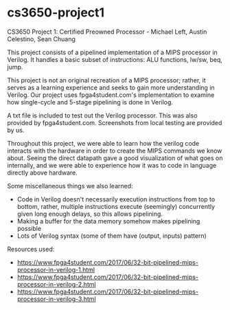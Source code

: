 # cs3650-project1
CS3650 Project 1: Certified Preowned Processor - Michael Left, Austin Celestino, Sean Chuang

This project consists of a pipelined implementation of a MIPS processor
in Verilog. It handles a basic subset of instructions: ALU functions, lw/sw,
beq, jump.

This project is not an original recreation of a MIPS processor; rather, it serves
as a learning experience and seeks to gain more understanding in Verilog.
Our project uses fpga4student.com's implementation to examine how
single-cycle and 5-stage pipelining is done in Verilog.

A txt file is included to test out the Verilog processor. This was also provided by
fpga4student.com. Screenshots from local testing are provided by us. 

Throughout this project, we were able to learn how the verilog code interacts with 
the hardware in order to create the MIPS commands we know about. Seeing the direct 
datapath gave a good visualization of what goes on internally, and we were able to 
experience how it was to code in language directly above hardware.

Some miscellaneous things we also learned:
* Code in Verilog doesn't necessarily execution instructions from top to bottom,
rather, multiple instructions execute (seemingly) concurrently given long enough
delays, so this allows pipelining.
* Making a buffer for the data memory somehow makes pipelining possible
* Lots of Verilog syntax (some of them have (output, inputs) pattern)

Resources used: 
* https://www.fpga4student.com/2017/06/32-bit-pipelined-mips-processor-in-verilog-1.html
* https://www.fpga4student.com/2017/06/32-bit-pipelined-mips-processor-in-verilog-2.html
* https://www.fpga4student.com/2017/06/32-bit-pipelined-mips-processor-in-verilog-3.html 